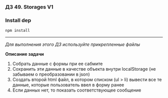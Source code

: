### ДЗ 49. Storages V1

### Install dep

`npm install`

<hr>

_Для выполнения этого ДЗ используйте прикрепленные файлы_

**Описание задачи**

1. Собрать данные с формы при ее сабмите
2. Сохранить эти данные в качестве объекта внутри localStorage (не забываем о преобразовании в json)
3. Создать второй html файл, в котором списком (ul > li) вывести все те данные, которые пользователь ввел в форму ранее
4. Если данных нет, то показать соответствующее сообщение
